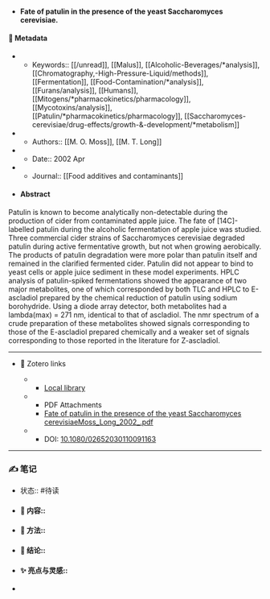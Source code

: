 - #### Fate of patulin in the presence of the yeast Saccharomyces cerevisiae.

#### 🔢 Metadata

  - * Keywords:: [[/unread]], [[Malus]], [[Alcoholic-Beverages/*analysis]], [[Chromatography,-High-Pressure-Liquid/methods]], [[Fermentation]], [[Food-Contamination/*analysis]], [[Furans/analysis]], [[Humans]], [[Mitogens/*pharmacokinetics/pharmacology]], [[Mycotoxins/analysis]], [[Patulin/*pharmacokinetics/pharmacology]], [[Saccharomyces-cerevisiae/drug-effects/growth-&-development/*metabolism]]

  - * Authors:: [[M. O. Moss]], [[M. T. Long]]

  - * Date:: 2002 Apr

  - * Journal:: [[Food additives and contaminants]]

- #### Abstract

Patulin is known to become analytically non-detectable during the production of cider from contaminated apple juice. The fate of [14C]-labelled patulin during  the alcoholic fermentation of apple juice was studied. Three commercial cider  strains of Saccharomyces cerevisiae degraded patulin during active fermentative  growth, but not when growing aerobically. The products of patulin degradation  were more polar than patulin itself and remained in the clarified fermented  cider. Patulin did not appear to bind to yeast cells or apple juice sediment in  these model experiments. HPLC analysis of patulin-spiked fermentations showed the  appearance of two major metabolites, one of which corresponded by both TLC and  HPLC to E-ascladiol prepared by the chemical reduction of patulin using sodium  borohydride. Using a diode array detector, both metabolites had a lambda(max) =  271 nm, identical to that of ascladiol. The nmr spectrum of a crude preparation  of these metabolites showed signals corresponding to those of the E-ascladiol  prepared chemically and a weaker set of signals corresponding to those reported  in the literature for Z-ascladiol.


---

- 🔗 Zotero links

  - * [Local library](zotero://select/items/1_CYHGP3TB)

  - * PDF Attachments
	- [Fate of patulin in the presence of the yeast Saccharomyces cerevisiaeMoss_Long_2002_.pdf](zotero://open-pdf/library/items/9RITCR6R)

  - * DOI: [10.1080/02652030110091163](https://doi.org/10.1080/02652030110091163)

---

### ✍️ 笔记

  - 状态:: #待读

* 
  #### 📖 内容:: 
* 
  #### 🧫 方法:: 
* 
  #### 💽 结论:: 
* 
  #### ✨ 亮点与灵感:: 
* 

